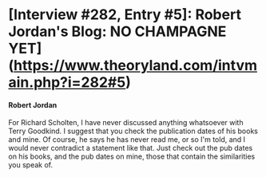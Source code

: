 # [Interview #282, Entry #5]: Robert Jordan's Blog: NO CHAMPAGNE YET](https://www.theoryland.com/intvmain.php?i=282#5)

#### Robert Jordan

For Richard Scholten, I have never discussed anything whatsoever with Terry Goodkind. I suggest that you check the publication dates of his books and mine. Of course, he says he has never read me, or so I'm told, and I would never contradict a statement like that. Just check out the pub dates on his books, and the pub dates on mine, those that contain the similarities you speak of.

